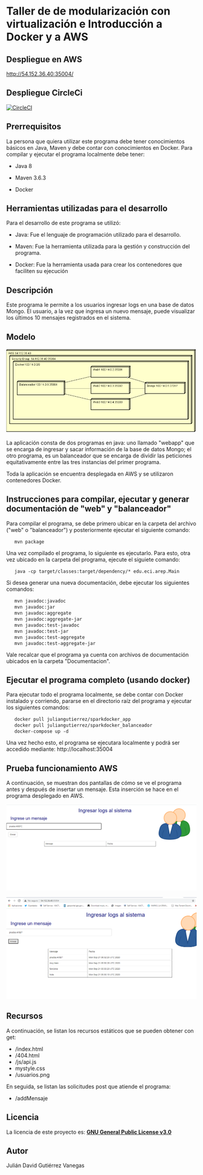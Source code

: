 # Taller de de modularización con virtualización e Introducción a Docker y a AWS #

## Despliegue en AWS ## 

http://54.152.36.40:35004/

## Despliegue CircleCi ##

[![CircleCI](https://circleci.com/gh/JulianGutierritos/AREP-LAB3.svg?style=svg)](https://app.circleci.com/pipelines/github/JulianGutierritos/AREP-LAB3)

## Prerrequisitos ##

La persona que quiera utilizar este programa debe tener conocimientos básicos en Java, Maven y debe contar con conocimientos en Docker. 
Para compilar y ejecutar el programa localmente debe tener: 

- Java 8

- Maven 3.6.3

- Docker

## Herramientas utilizadas para el desarrollo ##

Para el desarrollo de este programa se utilizó: 

- Java: Fue el lenguaje de programación utilizado para el desarrollo.

- Maven: Fue la herramienta utilizada para la gestión y construcción del programa.

- Docker: Fue la herramienta usada para crear los contenedores que faciliten su ejecución


## Descripción ## 

Este programa le permite a los usuarios ingresar logs en una base de datos Mongo. El usuario, a la vez que ingresa un nuevo mensaje, puede visualizar los últimos 10 mensajes registrados en el sistema.

## Modelo ##
![](images/modelo.PNG)

La aplicación consta de dos programas en java: uno llamado "webapp" que se encarga de ingresar y sacar información de la base de datos Mongo; el otro programa, es un balanceador que se encarga de dividir las peticiones equitativamente entre las tres instancias del primer programa.

Toda la aplicación se encuentra desplegada en AWS y se utilizaron contenedores Docker.

## Instrucciones para compilar, ejecutar y generar documentación de "web" y "balanceador" ##

Para compilar el programa, se debe primero ubicar en la carpeta del archivo ("web" o "balanceador")  y posteriormente ejecutar el siguiente comando: 

```
   mvn package 
```

Una vez compilado el programa, lo siguiente es ejecutarlo. Para esto, otra vez ubicado en la carpeta del programa, ejecute el siguiete comando:

```
   java -cp target/classes:target/dependency/* edu.eci.arep.Main
```

Si desea generar una nueva documentación, debe ejecutar los siguientes comandos:

```
   mvn javadoc:javadoc
   mvn javadoc:jar
   mvn javadoc:aggregate
   mvn javadoc:aggregate-jar
   mvn javadoc:test-javadoc
   mvn javadoc:test-jar
   mvn javadoc:test-aggregate
   mvn javadoc:test-aggregate-jar
```

Vale recalcar que el programa ya cuenta con archivos de documentación ubicados en la carpeta "Documentacion".

## Ejecutar el programa completo (usando docker) ##

Para ejecutar todo el programa localmente, se debe contar con Docker instalado y corriendo, pararse en el directorio raíz del programa y ejecutar los siguientes comandos:

```
   docker pull juliangutierrez/sparkdocker_app
   docker pull juliangutierrez/sparkdocker_balanceador
   docker-compose up -d
```

Una vez hecho esto, el programa se ejecutara localmente y podrá ser accedido mediante: http://localhost:35004

## Prueba funcionamiento AWS ## 

A continuación, se muestran dos pantallas de cómo se ve el programa antes y después de insertar un mensaje. Esta inserción se hace en el programa desplegado en AWS.

![](images/prueba1.PNG)

![](images/prueba2.PNG)



## Recursos ## 
A continuación, se listan los recursos estáticos que se pueden obtener con get: 

- /index.html 
- /404.html 
- /js/api.js
- mystyle.css 
- /usuarios.png

En seguida, se listan las solicitudes post que atiende el programa: 

- /addMensaje


## Licencia ## 

La licencia de este proyecto es: [**GNU General Public License v3.0**](LICENSE)

## Autor ##

Julián David Gutiérrez Vanegas
